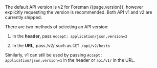 The default API version is v2 for Foreman {{page.version}}, however explicitly requesting the version is recommended.  Both API v1 and v2 are currently shipped.

There are two methods of selecting an API version:

1. In the **header**, pass `Accept: application/json,version=2`

2. In the **URL**, pass /v2/ such as `GET /api/v2/hosts`

Similarly, v1 can still be used by passing `Accept: application/json,version=1` in the header or `api/v1/` in the URL.
